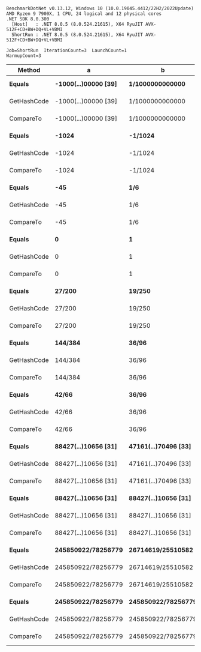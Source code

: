 ```

BenchmarkDotNet v0.13.12, Windows 10 (10.0.19045.4412/22H2/2022Update)
AMD Ryzen 9 7900X, 1 CPU, 24 logical and 12 physical cores
.NET SDK 8.0.300
  [Host]   : .NET 8.0.5 (8.0.524.21615), X64 RyuJIT AVX-512F+CD+BW+DQ+VL+VBMI
  ShortRun : .NET 8.0.5 (8.0.524.21615), X64 RyuJIT AVX-512F+CD+BW+DQ+VL+VBMI

Job=ShortRun  IterationCount=3  LaunchCount=1  
WarmupCount=3  

```
| Method      | a                    | b                    | Mean      | Error     | StdDev    | Gen0   | Allocated |
|------------ |--------------------- |--------------------- |----------:|----------:|----------:|-------:|----------:|
| **Equals**      | **-1000(...)00000 [39]** | **1/1000000000000**      | **30.186 ns** | **4.6666 ns** | **0.2558 ns** | **0.0029** |      **48 B** |
| GetHashCode | -1000(...)00000 [39] | 1/1000000000000      | 23.044 ns | 1.0100 ns | 0.0554 ns |      - |         - |
| CompareTo   | -1000(...)00000 [39] | 1/1000000000000      | 28.688 ns | 2.5868 ns | 0.1418 ns | 0.0029 |      48 B |
| **Equals**      | **-1024**                | **-1/1024**              | **14.194 ns** | **0.4110 ns** | **0.0225 ns** |      **-** |         **-** |
| GetHashCode | -1024                | -1/1024              | 10.742 ns | 1.0845 ns | 0.0594 ns |      - |         - |
| CompareTo   | -1024                | -1/1024              | 15.060 ns | 0.4374 ns | 0.0240 ns |      - |         - |
| **Equals**      | **-45**                  | **1/6**                  | **14.939 ns** | **2.7908 ns** | **0.1530 ns** |      **-** |         **-** |
| GetHashCode | -45                  | 1/6                  | 10.793 ns | 0.2292 ns | 0.0126 ns |      - |         - |
| CompareTo   | -45                  | 1/6                  | 15.001 ns | 1.8129 ns | 0.0994 ns |      - |         - |
| **Equals**      | **0**                    | **1**                    |  **4.529 ns** | **0.1210 ns** | **0.0066 ns** |      **-** |         **-** |
| GetHashCode | 0                    | 1                    | 10.557 ns | 0.0543 ns | 0.0030 ns |      - |         - |
| CompareTo   | 0                    | 1                    |  4.869 ns | 0.2012 ns | 0.0110 ns |      - |         - |
| **Equals**      | **27/200**               | **19/250**               | **12.996 ns** | **3.5031 ns** | **0.1920 ns** |      **-** |         **-** |
| GetHashCode | 27/200               | 19/250               | 10.711 ns | 1.8579 ns | 0.1018 ns |      - |         - |
| CompareTo   | 27/200               | 19/250               | 15.127 ns | 0.5147 ns | 0.0282 ns |      - |         - |
| **Equals**      | **144/384**              | **36/96**                | **14.383 ns** | **2.9438 ns** | **0.1614 ns** |      **-** |         **-** |
| GetHashCode | 144/384              | 36/96                | 49.051 ns | 7.3493 ns | 0.4028 ns |      - |         - |
| CompareTo   | 144/384              | 36/96                | 15.581 ns | 1.2098 ns | 0.0663 ns |      - |         - |
| **Equals**      | **42/66**                | **36/96**                | **14.230 ns** | **1.4191 ns** | **0.0778 ns** |      **-** |         **-** |
| GetHashCode | 42/66                | 36/96                | 50.749 ns | 1.6734 ns | 0.0917 ns |      - |         - |
| CompareTo   | 42/66                | 36/96                | 15.132 ns | 0.8884 ns | 0.0487 ns |      - |         - |
| **Equals**      | **88427(...)10656 [31]** | **47161(...)70496 [33]** | **41.849 ns** | **4.6627 ns** | **0.2556 ns** | **0.0048** |      **80 B** |
| GetHashCode | 88427(...)10656 [31] | 47161(...)70496 [33] | 33.661 ns | 0.3875 ns | 0.0212 ns |      - |         - |
| CompareTo   | 88427(...)10656 [31] | 47161(...)70496 [33] | 40.708 ns | 0.7347 ns | 0.0403 ns | 0.0048 |      80 B |
| **Equals**      | **88427(...)10656 [31]** | **88427(...)10656 [31]** |  **6.427 ns** | **0.1422 ns** | **0.0078 ns** |      **-** |         **-** |
| GetHashCode | 88427(...)10656 [31] | 88427(...)10656 [31] | 33.602 ns | 2.5356 ns | 0.1390 ns |      - |         - |
| CompareTo   | 88427(...)10656 [31] | 88427(...)10656 [31] |  6.793 ns | 0.2705 ns | 0.0148 ns |      - |         - |
| **Equals**      | **245850922/78256779**   | **26714619/25510582**    | **20.356 ns** | **1.2196 ns** | **0.0668 ns** | **0.0038** |      **64 B** |
| GetHashCode | 245850922/78256779   | 26714619/25510582    | 11.361 ns | 1.8876 ns | 0.1035 ns |      - |         - |
| CompareTo   | 245850922/78256779   | 26714619/25510582    | 19.953 ns | 4.3634 ns | 0.2392 ns | 0.0038 |      64 B |
| **Equals**      | **245850922/78256779**   | **245850922/78256779**   |  **4.692 ns** | **0.0415 ns** | **0.0023 ns** |      **-** |         **-** |
| GetHashCode | 245850922/78256779   | 245850922/78256779   |  9.002 ns | 1.2998 ns | 0.0712 ns |      - |         - |
| CompareTo   | 245850922/78256779   | 245850922/78256779   |  5.018 ns | 0.4369 ns | 0.0239 ns |      - |         - |
